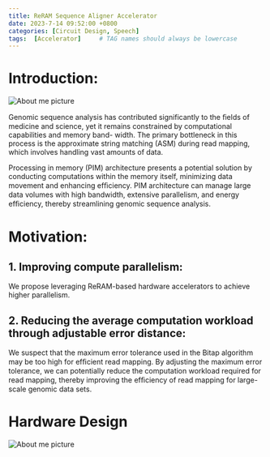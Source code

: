 ```yaml
---
title: ReRAM Sequence Aligner Accelerator
date: 2023-7-14 09:52:00 +0800
categories: [Circuit Design, Speech]
tags:  [Accelerator]     # TAG names should always be lowercase
---
```


# Introduction:
![About me picture](../pic/genome_process.png)

Genomic sequence analysis has contributed significantly  to  the  ﬁelds  of  medicine  and  science,  yet  it  remains constrained  by  computational  capabilities  and  memory  band- width. The primary bottleneck in this process is the approximate string  matching  (ASM)  during  read  mapping,  which  involves handling vast amounts of data. 

Processing  in  memory  (PIM)  architecture  presents a  potential  solution  by  conducting  computations  within  the memory itself, minimizing data movement and enhancing efﬁciency. PIM architecture can manage large data volumes with high  bandwidth,  extensive  parallelism,  and  energy  efﬁciency, thereby streamlining genomic sequence analysis. 

# Motivation:
## 1. Improving  compute  parallelism:  
We propose leveraging ReRAM-based hardware
accelerators  to  achieve  higher  parallelism.
## 2. Reducing  the  average  computation  workload  through  adjustable error distance:
We suspect that the maximum error tolerance used in the Bitap algorithm may be too high for efﬁcient  read  mapping.  By  adjusting  the  maximum  error tolerance, we can potentially reduce the computation workload required for read mapping, thereby improving the efﬁciency of read mapping for large-scale genomic data sets.

# Hardware Design
![About me picture](../pic/reram_hardware.png)